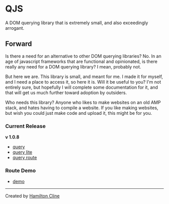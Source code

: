 # QJS

A DOM querying library that is extremely small, and also exceedingly arrogant.

## Forward

Is there a need for an alternative to other DOM querying libraries? No. In an age of javascript frameworks that are functional and opinionated, is there really any need for a DOM querying library? I mean, probably not.

But here we are. This library is small, and meant for me. I made it for myself, and I need a place to access it, so here it is. Will it be useful to you? I'm not entirely sure, but hopefully I will complete some documentation for it, and that will get us much further toward adoption by outsiders.

Who needs this library? Anyone who likes to make websites on an old AMP stack, and hates having to compile a website. If you like making websites, but wish you could just make code and upload it, this might be for you.

### Current Release

**v 1.0.8**

- [query](https://cdn.jsdelivr.net/gh/bronkula/qjs@v1.0.8/dist/query.min.js)
- [query lite](https://cdn.jsdelivr.net/gh/bronkula/qjs@v1.0.8/dist/query-lite.min.js)
- [query route](https://cdn.jsdelivr.net/gh/bronkula/qjs@v1.0.8/dist/query-route.min.js)

### Route Demo

- [demo](https://bronkula.github.io/qjs/)

---

Created by [Hamilton Cline](https://hdraws.com)